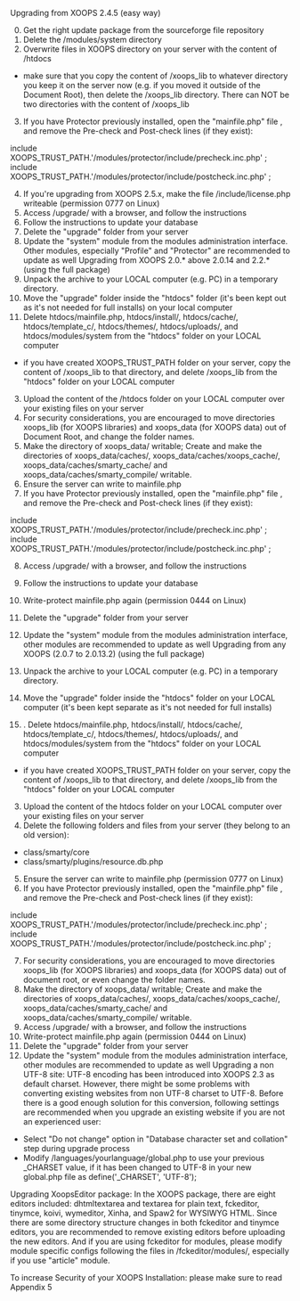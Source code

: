 Upgrading from XOOPS 2.4.5 (easy way)

0. Get the right update package from the sourceforge file repository
1. Delete the /modules/system directory
2. Overwrite files in XOOPS directory on your server with the content of /htdocs
* make sure that you copy the content of /xoops_lib to whatever directory you keep it on the server now (e.g. if you moved it outside of the Document Root), then delete the /xoops_lib directory. There can NOT be two directories with the content of /xoops_lib
3. If you have Protector previously installed, open the "mainfile.php" file , and remove the Pre-check and Post-check lines (if they exist):

include XOOPS_TRUST_PATH.'/modules/protector/include/precheck.inc.php' ;
include XOOPS_TRUST_PATH.'/modules/protector/include/postcheck.inc.php' ;

4. If you're upgrading from XOOPS 2.5.x, make the file /include/license.php writeable (permission 0777 on Linux)
5. Access /upgrade/ with a browser, and follow the instructions
6. Follow the instructions to update your database
7. Delete the "upgrade" folder from your server
8. Update the "system" module from the modules administration interface. Other modules, especially "Profile" and "Protector" are recommended to update as well
Upgrading from XOOPS 2.0.* above 2.0.14 and 2.2.* 
(using the full package)
0. Unpack the archive to your LOCAL computer (e.g. PC) in a temporary directory.
1. Move the "upgrade" folder inside the "htdocs" folder (it's been kept out as it's not needed for full installs) on your local computer
2. Delete htdocs/mainfile.php, htdocs/install/, htdocs/cache/, htdocs/template_c/, htdocs/themes/, htdocs/uploads/, and htdocs/modules/system from the "htdocs" folder on your LOCAL computer
* if you have created XOOPS_TRUST_PATH folder on your server, copy the content of /xoops_lib to that directory, and delete /xoops_lib from the "htdocs" folder on your LOCAL computer
3. Upload the content of the /htdocs folder on your LOCAL computer over your existing files on your server
4. For security considerations, you are encouraged to move directories xoops_lib (for XOOPS libraries) and xoops_data (for XOOPS data) out of Document Root, and change the folder names.
5. Make the directory of xoops_data/ writable; Create and make the directories of xoops_data/caches/, xoops_data/caches/xoops_cache/, xoops_data/caches/smarty_cache/ and xoops_data/caches/smarty_compile/ writable.
6. Ensure the server can write to mainfile.php
7. If you have Protector previously installed, open the "mainfile.php" file , and remove the Pre-check and Post-check lines (if they exist):

include XOOPS_TRUST_PATH.'/modules/protector/include/precheck.inc.php' ;
include XOOPS_TRUST_PATH.'/modules/protector/include/postcheck.inc.php' ;

8. Access /upgrade/ with a browser, and follow the instructions
9. Follow the instructions to update your database
10. Write-protect mainfile.php again (permission 0444 on Linux)
11. Delete the "upgrade" folder from your server
12. Update the "system" module from the modules administration interface, other modules are recommended to update as well
Upgrading from any XOOPS (2.0.7 to 2.0.13.2)
(using the full package)

0. Unpack the archive to your LOCAL computer (e.g. PC) in a temporary directory.
1. Move the "upgrade" folder inside the "htdocs" folder on your LOCAL computer (it's been kept separate as it's not needed for full installs)
2. . Delete htdocs/mainfile.php, htdocs/install/, htdocs/cache/, htdocs/template_c/, htdocs/themes/, htdocs/uploads/, and htdocs/modules/system from the "htdocs" folder on your LOCAL computer
* if you have created XOOPS_TRUST_PATH folder on your server, copy the content of /xoops_lib to that directory, and delete /xoops_lib from the "htdocs" folder on your LOCAL computer 
3. Upload the content of the htdocs folder on your LOCAL computer over your existing files on your server
4. Delete the following folders and files from your server (they belong to an old version):
* class/smarty/core
* class/smarty/plugins/resource.db.php
5. Ensure the server can write to mainfile.php (permission 0777 on Linux)
6. If you have Protector previously installed, open the "mainfile.php" file , and remove the Pre-check and Post-check lines (if they exist):

include XOOPS_TRUST_PATH.'/modules/protector/include/precheck.inc.php' ;
include XOOPS_TRUST_PATH.'/modules/protector/include/postcheck.inc.php' ;

7. For security considerations, you are encouraged to move directories xoops_lib (for XOOPS libraries) and xoops_data (for XOOPS data) out of document root, or even change the folder names.
8. Make the directory of xoops_data/ writable; Create and make the directories of xoops_data/caches/, xoops_data/caches/xoops_cache/, xoops_data/caches/smarty_cache/ and xoops_data/caches/smarty_compile/ writable.
9. Access /upgrade/ with a browser, and follow the instructions
10. Write-protect mainfile.php again (permission 0444 on Linux)
11. Delete the "upgrade" folder from your server
12. Update the "system" module from the modules administration interface, other modules are recommended to update as well
Upgrading a non UTF-8 site:
UTF-8 encoding has been introduced into XOOPS 2.3 as default charset. However, there might be some problems with converting existing websites from non UTF-8 charset to UTF-8.
Before there is a good enough solution for this conversion, following settings are recommended when you upgrade an existing website if you are not an experienced user:
- Select "Do not change" option in "Database character set and collation" step during upgrade process
- Modify /languages/yourlanguage/global.php to use your previous _CHARSET value, if it has been changed to UTF-8 in your new global.php file as
define('_CHARSET', 'UTF-8');

Upgrading XoopsEditor package:
In the XOOPS package, there are eight editors included: dhtmltextarea and textarea for plain text, fckeditor, tinymce, koivi, wymeditor, Xinha, and Spaw2 for WYSIWYG HTML.
Since there are some directory structure changes in both fckeditor and tinymce editors, you are recommended to remove existing editors before uploading the new editors.
And if you are using fckeditor for modules, please modify module specific configs following the files in /fckeditor/modules/, especially if you use "article" module.

To increase Security of your XOOPS Installation: please make sure to read Appendix 5


